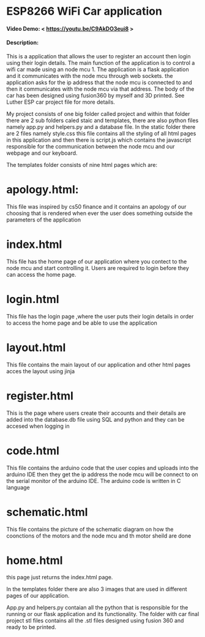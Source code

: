 # ESP8266 WiFi Car application

#### Video Demo: < https://youtu.be/C9AkDO3eui8 >

#### Description:
This is a application that allows the user to register an account then login using their login details. The main function of the application is to control a wifi car 
made using an node mcu 1. The application is a flask application and it communicates with the node mcu through web sockets. the application asks for the ip address that the node mcu is connected to and then it communicates with the node mcu via that address. The body of the car has been designed using fusion360 by myself and 3D printed. See Luther ESP car project file for more details.

My project consists of one big folder called project and within that folder there are 2 sub folders caled staic and templates, there are also python files namely app.py and helpers.py and a database file. In the static folder there are 2 files namely style.css this file contains all the styling of all html pages in this application and then there is script.js which contains the javascript responsible for the communication between the node mcu and our webpage and our keyboard.

The templates folder consists of nine html pages which are:
# apology.html: 
This file was inspired by cs50 finance and it contains an apology of our choosing that is rendered when ever the user does something outside the parameters of the application

# index.html
This file has the home page of our application where you contect to the node mcu and start controlling it. Users are required to login before they can access the home page.

# login.html
This file has the login page ,where the user puts their login details in order to access the home page and be able to use the application

# layout.html
This file contains the main layout of our application and other html pages acces the layout using jinja

# register.html
This is the page where users create their accounts and their details are added into the database.db file using SQL and python and they can be accesed when logging in

# code.html
This file contains the arduino code that the user copies and uploads into the arduino IDE then they get the ip address the node mcu will be connect to on the serial monitor of the arduino IDE. The arduino code is written in C language

# schematic.html
This file contains the picture of the schematic diagram on how the coonctions of the motors and the node mcu and th motor sheild are done

# home.html
this page just returns the index.html page.

In the templates folder there are also 3 images that are used in different pages of our application.

App.py and helpers.py contaian all the python that is responsible for the running or our flask application and its functionality. The folder with car final project stl files contains all the .stl files designed using fusion 360 and ready to be printed.


